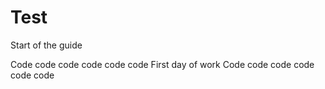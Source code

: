 # Test
Start of the guide


Code code code code code code 
First day of work
Code code code code code code
